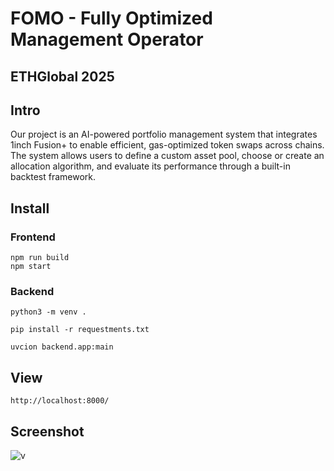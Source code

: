 # FOMO - Fully Optimized Management Operator
## ETHGlobal 2025

## Intro
Our project is an AI-powered portfolio management system that integrates 1inch Fusion+ to enable efficient, gas-optimized token swaps across chains. The system allows users to define a custom asset pool, choose or create an allocation algorithm, and evaluate its performance through a built-in backtest framework.


## Install  

### Frontend
```
npm run build
npm start
```

### Backend
```
python3 -m venv .

pip install -r requestments.txt

uvcion backend.app:main
```



## View
`http://localhost:8000/`

## Screenshot

![v](https://i.imgur.com/U0VMUMi.png)
